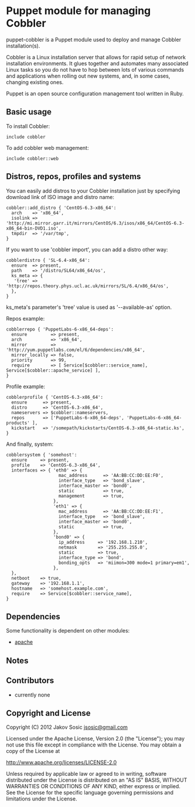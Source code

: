 Puppet module for managing Cobbler
==================================

puppet-cobbler is a Puppet module used to deploy and manage Cobbler
installation(s).

Cobbler is a Linux installation server that allows for rapid setup of
network installation environments. It glues together and automates many
associated Linux tasks so you do not have to hop between lots of
various commands and applications when rolling out new systems, and, in
some cases, changing existing ones.

Puppet is an open source configuration management tool written in Ruby.


Basic usage
-----------

To install Cobbler:

    include cobbler

To add cobbler web management:

    include cobbler::web


Distros, repos, profiles and systems
------------------------------------

You can easily add distros to your Cobbler installation just by specifying
download link of ISO image and distro name:

    cobbler::add_distro { 'CentOS-6.3-x86_64':
      arch    => 'x86_64',
      isolink => 'http://mi.mirror.garr.it/mirrors/CentOS/6.3/isos/x86_64/CentOS-6.3-x86_64-bin-DVD1.iso',
      tmpdir  => '/var/tmp',
    }

If you want to use 'cobbler import', you can add a distro other way:

    cobblerdistro { 'SL-6.4-x86_64':
      ensure  => present,
      path    => '/distro/SL64/x86_64/os',
      ks_meta => {
       'tree' => 'http://repos.theory.phys.ucl.ac.uk/mirrors/SL/6.4/x86_64/os',
      },
    }

ks_meta's parameter's 'tree' value is used as '--available-as' option.

Repos example:

    cobblerrepo { 'PuppetLabs-6-x86_64-deps':
      ensure         => present,
      arch           => 'x86_64',
      mirror         => 'http://yum.puppetlabs.com/el/6/dependencies/x86_64',
      mirror_locally => false,
      priority       => 99,
      require        => [ Service[$cobbler::service_name], Service[$cobbler::apache_service] ],
    }

Profile example:

    cobblerprofile { 'CentOS-6.3-x86_64':
      ensure      => present,
      distro      => 'CentOS-6.3-x86_64',
      nameservers => $cobbler::nameservers,
      repos       => ['PuppetLabs-6-x86_64-deps', 'PuppetLabs-6-x86_64-products' ],
      kickstart   => '/somepath/kickstarts/CentOS-6.3-x86_64-static.ks',
    }

And finally, system:

    cobblersystem { 'somehost':
      ensure     => present,
      profile    => 'CentOS-6.3-x86_64',
      interfaces => { 'eth0' => {
                        mac_address      => 'AA:BB:CC:DD:EE:F0',
                        interface_type   => 'bond_slave',
                        interface_master => 'bond0',
                        static           => true,
                        management       => true,
                      },
                      'eth1' => {
                        mac_address      => 'AA:BB:CC:DD:EE:F1',
                        interface_type   => 'bond_slave',
                        interface_master => 'bond0',
                        static           => true,
                      },
                      'bond0' => {
                        ip_address     => '192.168.1.210',
                        netmask        => '255.255.255.0',
                        static         => true,
                        interface_type => 'bond',
                        bonding_opts   => 'miimon=300 mode=1 primary=em1',
                      },
      },
      netboot    => true,
      gateway    => '192.168.1.1',
      hostname   => 'somehost.example.com',
      require    => Service[$cobbler::service_name],
    }


Dependencies
------------

Some functionality is dependent on other modules:

- [apache](http://forge.puppetlabs.com/puppetlabs/apache)

Notes
-----


Contributors
------------

 * currently none

Copyright and License
---------------------

Copyright (C) 2012 Jakov Sosic <jsosic@gmail.com>

Licensed under the Apache License, Version 2.0 (the "License");
you may not use this file except in compliance with the License.
You may obtain a copy of the License at

  http://www.apache.org/licenses/LICENSE-2.0

Unless required by applicable law or agreed to in writing, software
distributed under the License is distributed on an "AS IS" BASIS,
WITHOUT WARRANTIES OR CONDITIONS OF ANY KIND, either express or implied.
See the License for the specific language governing permissions and
limitations under the License.
